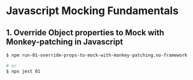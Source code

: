 # Javascript Mocking Fundamentals

## 1. Override Object properties to Mock with Monkey-patching in Javascript

```bash
$ npm run-01-override-props-to-mock-with-monkey-patching.no-framework

# or
$ npx jest 01
```
